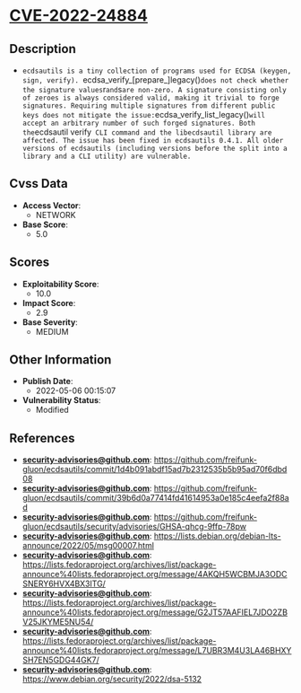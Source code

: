 
# [CVE-2022-24884](https://cve.mitre.org/cgi-bin/cvename.cgi?name=CVE-2022-24884)

## Description

- `ecdsautils is a tiny collection of programs used for ECDSA (keygen, sign, verify). `ecdsa_verify_[prepare_]legacy()` does not check whether the signature values `r` and `s` are non-zero. A signature consisting only of zeroes is always considered valid, making it trivial to forge signatures. Requiring multiple signatures from different public keys does not mitigate the issue: `ecdsa_verify_list_legacy()` will accept an arbitrary number of such forged signatures. Both the `ecdsautil verify` CLI command and the libecdsautil library are affected. The issue has been fixed in ecdsautils 0.4.1. All older versions of ecdsautils (including versions before the split into a library and a CLI utility) are vulnerable.`

## Cvss Data

- **Access Vector**:
  - NETWORK
- **Base Score**:
  - 5.0

## Scores

- **Exploitability Score**:
  - 10.0
- **Impact Score**:
  - 2.9
- **Base Severity**:
  - MEDIUM

## Other Information

- **Publish Date**:
  - 2022-05-06 00:15:07
- **Vulnerability Status**:
  - Modified

## References

- **security-advisories@github.com**: https://github.com/freifunk-gluon/ecdsautils/commit/1d4b091abdf15ad7b2312535b5b95ad70f6dbd08
- **security-advisories@github.com**: https://github.com/freifunk-gluon/ecdsautils/commit/39b6d0a77414fd41614953a0e185c4eefa2f88ad
- **security-advisories@github.com**: https://github.com/freifunk-gluon/ecdsautils/security/advisories/GHSA-qhcg-9ffp-78pw
- **security-advisories@github.com**: https://lists.debian.org/debian-lts-announce/2022/05/msg00007.html
- **security-advisories@github.com**: https://lists.fedoraproject.org/archives/list/package-announce%40lists.fedoraproject.org/message/4AKQH5WCBMJA3ODCSNERY6HVX4BX3ITG/
- **security-advisories@github.com**: https://lists.fedoraproject.org/archives/list/package-announce%40lists.fedoraproject.org/message/G2JT57AAFIEL7JDO2ZBV25JKYME5NU54/
- **security-advisories@github.com**: https://lists.fedoraproject.org/archives/list/package-announce%40lists.fedoraproject.org/message/L7UBR3M4U3LA46BHXYSH7EN5GDG44GK7/
- **security-advisories@github.com**: https://www.debian.org/security/2022/dsa-5132
